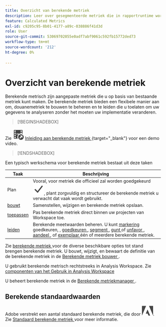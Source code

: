 ```yaml
---
title: Overzicht van berekende metriek
description: Leer over gesegmenteerde metriek die in rapportruntime worden afgeleid.
feature: Calculated Metrics
exl-id: c9205c95-8b01-4177-a89c-038886f41d3d
role: User
source-git-commit: 53069702055e0adf7abf9061c592fb15772ded73
workflow-type: tm+mt
source-wordcount: '212'
ht-degree: 0%

---
```


# Overzicht van berekende metriek

Berekende metrisch zijn aangepaste metriek die u op basis van bestaande metriek kunt maken. De berekende metriek bieden een flexibele manier aan om, douanemetriek te bouwen te beheren en te leiden die u toelaten om uw gegevens te analyseren zonder het moeten uw implementatie veranderen.



>[!BEGINSHADEBOX]

Zie ![ VideoCheckedOut ](/help/assets/icons/VideoCheckedOut.svg) [ Inleiding aan berekende metriek ](https://video.tv.adobe.com/v/31787/?quality=12&learn=on){target="_blank"} voor een demo video.

>[!ENDSHADEBOX]

Een typisch werkschema voor berekende metriek bestaat uit deze taken

| Taak | Beschrijving |
| --- | --- |
| Plan | Vooral, voor metriek die officieel zal worden goedgekeurd ![ Vinkje ](/help/assets/icons/Checkmark.svg), plant zorgvuldig en structureer de berekende metriek u verwacht dat vaak wordt gebruikt. |
| [ bouwt ](/help/components/calc-metrics/cm-workflow/cm-build-metrics.md) | Samenstellen, wijzigen en berekende metriek opslaan. |
| [ toepassen ](/help/components/use-components-in-workspace.md) | Pas berekende metriek direct binnen uw projecten van Workspace toe. |
| [ leiden ](/help/components/calc-metrics/cm-workflow/cm-manager.md) | Berekende meetwaarden beheren. U kunt [ markering ](/help/components/calc-metrics/cm-workflow/cm-tagging.md) goedkeuren, [ ](/help/components/calc-metrics/cm-workflow/cm-approving.md), [ goedkeuren ](/help/components/calc-metrics/cm-workflow/cm-approving.md), [ segment ](/help/components/calc-metrics/cm-workflow/cm-filter.md), [ gunt ](/help/components/calc-metrics/cm-workflow/cm-favorite.md) of [ unfavor ](/help/components/calc-metrics/cm-workflow/cm-favorite.md), [ aandeel ](/help/components/calc-metrics/cm-workflow/cm-sharing.md), of [ exemplaar ](/help/components/calc-metrics/cm-workflow/cm-copy.md) één of meerdere berekende metriek. |

Zie [ berekende metriek ](/help/components/calc-metrics/cm-workflow/cm-workflow.md) voor de diverse beschikbare opties tot stand brengen berekende metriek. U bouwt, wijzigt, en bewaart de definitie van de berekende metriek in de [ Berekende metriek bouwer ](cm-workflow/cm-build-metrics.md).

U gebruikt berekende metrisch rechtstreeks in Analysis Workspace. Zie [ componenten van het Gebruik in Analysis Workspace ](/help/components/use-components-in-workspace.md)

U beheert berekende metriek in de [ Berekende metriekmanager ](cm-workflow/cm-manager.md).

## Berekende standaardwaarden

Adobe verstrekt een aantal standaard berekende metriek, die door ![ wordt geïdentificeerd AdobeLogoSmall ](/help/assets/icons/AdobeLogoSmall.svg). Zie [ Standaard berekende metriek ](/help/components/calc-metrics/default-calcmetrics.md) voor meer informatie.
